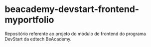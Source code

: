 # beacademy-devstart-frontend-myportfolio
Repositório referente ao projeto do módulo de frontend do programa DevStart da edtech BeAcademy.
